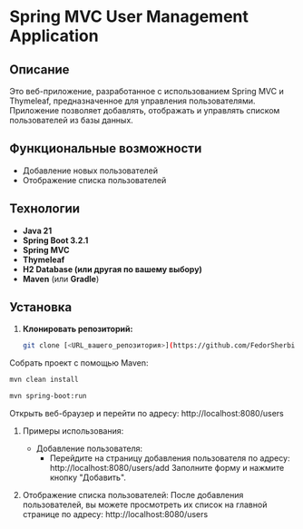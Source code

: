 # Spring MVC User Management Application

## Описание

Это веб-приложение, разработанное с использованием Spring MVC и Thymeleaf, предназначенное для управления пользователями. Приложение позволяет добавлять, отображать и управлять списком пользователей из базы данных.

## Функциональные возможности

- Добавление новых пользователей
- Отображение списка пользователей

## Технологии

- **Java 21**
- **Spring Boot 3.2.1**
- **Spring MVC**
- **Thymeleaf**
- **H2 Database (или другая по вашему выбору)**
- **Maven** (или **Gradle**)

## Установка

1. **Клонировать репозиторий:**

   ```bash
   git clone [<URL_вашего_репозитория>](https://github.com/FedorSherbinin/SpringMvcThymelefHomeWork4.git)
   
Собрать проект с помощью Maven:
   ```bash
   mvn clean install

   mvn spring-boot:run
   ```

Открыть веб-браузер и перейти по адресу:
   http://localhost:8080/users

1. Примеры использования:
   * Добавление пользователя:
      - Перейдите на страницу добавления пользователя по адресу:
         http://localhost:8080/users/add
         Заполните форму и нажмите кнопку "Добавить".

2. Отображение списка пользователей:
   После добавления пользователей, вы можете просмотреть их список на главной странице по адресу:
   http://localhost:8080/users
